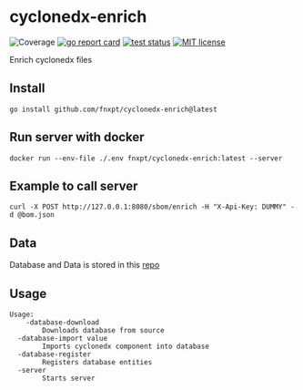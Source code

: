 # cyclonedx-enrich
![Coverage](https://img.shields.io/badge/Coverage-0.0%25-red)
[![go report card](https://goreportcard.com/badge/github.com/fnxpt/cyclonedx-enrich "go report card")](https://goreportcard.com/report/github.com/fnxpt/cyclonedx-enrich)
[![test status](https://github.com/fnxpt/cyclonedx-enrich/workflows/coverage/badge.svg?branch=main "test status")](https://github.com/fnxpt/cyclonedx-enrich/actions)
[![MIT license](https://img.shields.io/badge/license-MIT-brightgreen.svg)](https://opensource.org/licenses/MIT)

Enrich cyclonedx files

## Install

```
go install github.com/fnxpt/cyclonedx-enrich@latest
```

## Run server with docker

```
docker run --env-file ./.env fnxpt/cyclonedx-enrich:latest --server
```

## Example to call server

```
curl -X POST http://127.0.0.1:8080/sbom/enrich -H "X-Api-Key: DUMMY" -d @bom.json
```

## Data

Database and Data is stored in this [repo](https://github.com/fnxpt/cyclonedx-enrich-data)

## Usage
```
Usage:
    -database-download
    	Downloads database from source
  -database-import value
    	Imports cyclonedx component into database
  -database-register
    	Registers database entities
  -server
    	Starts server
```